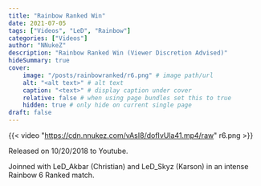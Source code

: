 ```yaml
---
title: "Rainbow Ranked Win"
date: 2021-07-05
tags: ["Videos", "LeD", "Rainbow"]
categories: ["Videos"]
author: "NNukeZ"
description: "Rainbow Ranked Win (Viewer Discretion Advised)"
hideSummary: true
cover:
    image: "/posts/rainbowranked/r6.png" # image path/url
    alt: "<alt text>" # alt text
    caption: "<text>" # display caption under cover
    relative: false # when using page bundles set this to true
    hidden: true # only hide on current single page
draft: false
---
```


{{< video "https://cdn.nnukez.com/vAsI8/dofIvUla41.mp4/raw" r6.png >}}

Released on 10/20/2018 to Youtube.

Joinned with LeD_Akbar (Christian) and LeD_Skyz (Karson) in an intense Rainbow 6 Ranked match.